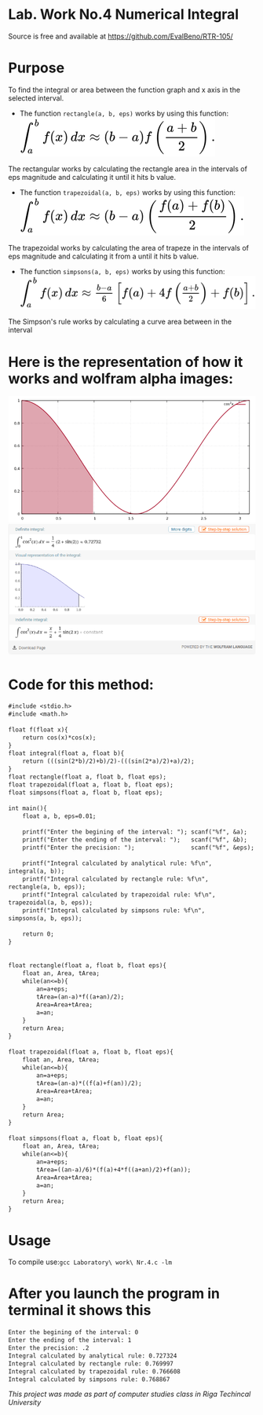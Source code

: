 
Lab. Work No.4 Numerical Integral
=

Source is free and available at https://github.com/EvalBeno/RTR-105/


Purpose
==
To find the integral or area between the function graph and x axis in the selected interval.  
* The function `rectangle(a, b, eps)` works by using this function: ![square](square.svg)  

The rectangular works by calculating the rectangle area in the intervals of eps magnitude and calculating it until it hits b value.  


* The function `trapezoidal(a, b, eps)` works by using this function: ![trapezoidal](trapezoid.svg)  

The trapezoidal works by calculating the area of trapeze in the intervals of eps magnitude and calculating it from a until it hits b value.  

* The function `simpsons(a, b, eps)` works by using this function: ![simpsons](simpsons.svg)  

The Simpson's rule works by calculating a curve area between in the interval

Here is the representation of how it works and wolfram alpha images:
===
![area](area.png)  
![wolfram](wolfram.png)  


Code for this method:
===

```
#include <stdio.h>
#include <math.h>

float f(float x){
    return cos(x)*cos(x);
}
float integral(float a, float b){
    return (((sin(2*b)/2)+b)/2)-(((sin(2*a)/2)+a)/2);
}
float rectangle(float a, float b, float eps);
float trapezoidal(float a, float b, float eps);
float simpsons(float a, float b, float eps);

int main(){
    float a, b, eps=0.01;
    
    printf("Enter the begining of the interval: "); scanf("%f", &a);
    printf("Enter the ending of the interval: ");   scanf("%f", &b);
    printf("Enter the precision: ");                scanf("%f", &eps);
    
    printf("Integral calculated by analytical rule: %f\n",      integral(a, b));
    printf("Integral calculated by rectangle rule: %f\n",       rectangle(a, b, eps));
    printf("Integral calculated by trapezoidal rule: %f\n",     trapezoidal(a, b, eps));
    printf("Integral calculated by simpsons rule: %f\n",        simpsons(a, b, eps));
    
    return 0;
}


float rectangle(float a, float b, float eps){
    float an, Area, tArea;
    while(an<=b){
        an=a+eps;
        tArea=(an-a)*f((a+an)/2);
        Area=Area+tArea;
        a=an;
    }
    return Area;
}

float trapezoidal(float a, float b, float eps){
    float an, Area, tArea;
    while(an<=b){
        an=a+eps;
        tArea=(an-a)*((f(a)+f(an))/2);
        Area=Area+tArea;
        a=an;
    }
    return Area;
}

float simpsons(float a, float b, float eps){
    float an, Area, tArea;
    while(an<=b){
        an=a+eps;
        tArea=((an-a)/6)*(f(a)+4*f((a+an)/2)+f(an));
        Area=Area+tArea;
        a=an;
    }
    return Area;
}
```

Usage
==

To compile use:`gcc Laboratory\ work\ Nr.4.c -lm`


After you launch the program in terminal it shows this
==
```
Enter the begining of the interval: 0   
Enter the ending of the interval: 1
Enter the precision: .2
Integral calculated by analytical rule: 0.727324
Integral calculated by rectangle rule: 0.769997
Integral calculated by trapezoidal rule: 0.766608
Integral calculated by simpsons rule: 0.768867
```



*This project was made as part of computer studies class in Riga Techincal University*
